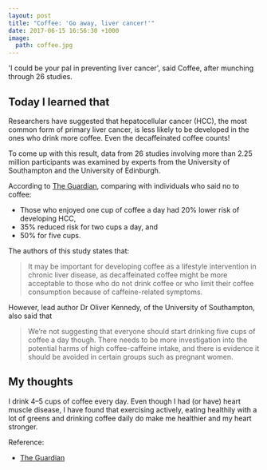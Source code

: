 ```yaml
---
layout: post
title: "Coffee: 'Go away, liver cancer!'"
date: 2017-06-15 16:56:30 +1000
image:
  path: coffee.jpg
---
```


'I could be your pal in preventing liver cancer', said Coffee, after munching through 26 studies.

## Today I learned that

Researchers have suggested that hepatocellular cancer (HCC), the most common form of primary liver cancer, is less
likely to be developed in the ones who drink more coffee. Even the decaffeinated coffee counts!

To come up with this result, data from 26 studies involving more than 2.25 million participants was examined by experts
from the University of Southampton and the University of Edinburgh.

According to [The Guardian][1], comparing with individuals who said no to coffee:

- Those who enjoyed one cup of coffee a day had 20% lower risk of developing HCC,
- 35% reduced risk for two cups a day, and
- 50% for five cups.

The authors of this study states that:

> It may be important for developing coffee as a lifestyle intervention in chronic liver disease, as decaffeinated
coffee might be more acceptable to those who do not drink coffee or who limit their coffee consumption because of
caffeine-related symptoms.

However, lead author Dr Oliver Kennedy, of the University of Southampton, also said that

> We’re not suggesting that everyone should start drinking five cups of coffee a day though. There needs to be more
investigation into the potential harms of high coffee-caffeine intake, and there is evidence it should be avoided in
certain groups such as pregnant women.

## My thoughts

I drink 4–5 cups of coffee every day. Even though I had (or have) heart muscle disease, I have found that exercising
actively, eating healthily with a lot of greens and drinking coffee daily do make me healthier and my heart stronger.

Reference:
- [The Guardian][1]

[1]: https://www.theguardian.com/science/2017/may/25/drinking-coffee-may-help-prevent-liver-cancer-study-suggests
